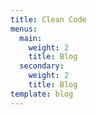 ```yaml
---
title: Clean Code
menus:
  main:
    weight: 2
    title: Blog
  secondary:
    weight: 2
    title: Blog
template: blog
---
```

